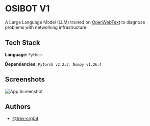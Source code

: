 # OSIBOT V1

A Large Language Model (LLM) trained on [OpenWebText](https://huggingface.co/datasets/Skylion007/openwebtext) to diagnose problems with networking infrastructure.


## Tech Stack

**Language:** `Python`

**Dependencies:** `PyTorch v2.2.2, Numpy v1.26.4`


## Screenshots

![App Screenshot]()


## Authors

- [@trev-org04](https://github.com/trev-org04)

